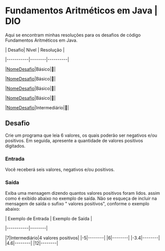 
# Fundamentos Aritméticos em Java | DIO

Aqui se encontram minhas resoluções para os desafios de código Fundamentos Aritméticos em Java.


|  Desafio| Nível  | Resolução |


|-----------|--------|----------|

|[NomeDesafio](#)|Básico|🏅|

|[NomeDesafio](#)|Básico|🏅|

|[NomeDesafio](#)|Básico|🏅|

|[NomeDesafio](#)|Básico|🏅|

|[NomeDesafio](#)|Intermediário|🏅|

## Desafio
Crie um programa que leia 6 valores, os quais poderão ser negativos e/ou positivos. Em seguida, apresente a quantidade de valores positivos digitados.
### Entrada
Você receberá seis valores, negativos e/ou positivos.
### Saída
Exiba uma mensagem dizendo quantos valores positivos foram lidos. assim como é exibido abaixo no exemplo de saída. Não se esqueça de incluir na mensagem de saída o sufixo " valores positivos", conforme o exemplo abaixo:

|  Exemplo de Entrada | Exemplo de Saída  |

|-----------|--------|

|7|Intermediário|4 valores positivos|
|-5|--------|
|6|--------|
|-3.4|--------|
|4.6|--------|
|12|--------|

